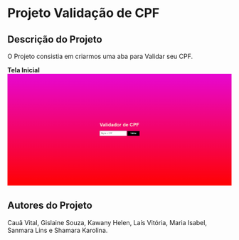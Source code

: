 # Projeto Validação de CPF
## Descrição do Projeto
O Projeto consistia em criarmos uma aba para Validar seu CPF.


**Tela Inicial**
![](img/imagem9.png)

## Autores do Projeto
Cauã Vital, Gislaine Souza, Kawany Helen, Laís Vitória, Maria Isabel, Sanmara Lins e Shamara Karolina.
